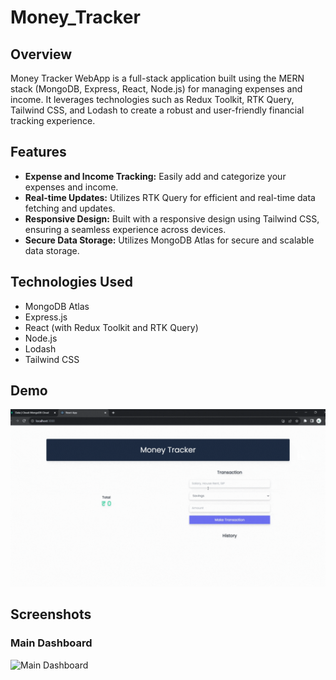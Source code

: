 # Money_Tracker

## Overview

Money Tracker WebApp is a full-stack application built using the MERN stack (MongoDB, Express, React, Node.js) for managing expenses and income. It leverages technologies such as Redux Toolkit, RTK Query, Tailwind CSS, and Lodash to create a robust and user-friendly financial tracking experience.

## Features

- **Expense and Income Tracking:** Easily add and categorize your expenses and income.
- **Real-time Updates:** Utilizes RTK Query for efficient and real-time data fetching and updates.
- **Responsive Design:** Built with a responsive design using Tailwind CSS, ensuring a seamless experience across devices.
- **Secure Data Storage:** Utilizes MongoDB Atlas for secure and scalable data storage.

## Technologies Used

- MongoDB Atlas
- Express.js
- React (with Redux Toolkit and RTK Query)
- Node.js
- Lodash
- Tailwind CSS

## Demo
![Money Tracker Demo](https://github.com/akshaychandarkar/Money_Tracker/blob/main/Github_Demo.gif)

## Screenshots

### Main Dashboard
![Main Dashboard](https://github.com/akshaychandarkar/Money_Tracker/blob/main/screenshots/Main_Dashboard.png)
